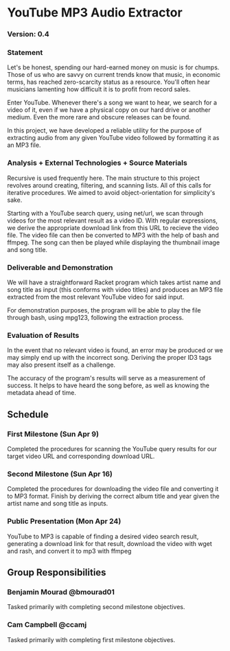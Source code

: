 # YouTube MP3 Audio Extractor

### Version: 0.4

### Statement
Let's be honest, spending our hard-earned money on music is for chumps. Those of us who are savvy on current trends know that music, in economic terms, has reached zero-scarcity status as a resource. You'll often hear musicians lamenting how difficult it is to profit from record sales.

Enter YouTube. Whenever there's a song we want to hear, we search for a video of it, even if we have a physical copy on our hard drive or another medium. Even the more rare and obscure releases can be found.

In this project, we have developed a reliable utility for the purpose of extracting audio from any given YouTube video followed by formatting it as an MP3 file.

### Analysis + External Technologies + Source Materials
Recursive is used frequently here. The main structure to this project revolves around creating, filtering, and scanning lists. All of this calls for iterative procedures. We aimed to avoid object-orientation for simplicity's sake.

Starting with a YouTube search query, using net/url, we scan through videos for the most relevant result as a video ID. With regular expressions, we derive the appropriate download link from this URL to recieve the video file. The video file can then be converted to MP3 with the help of bash and ffmpeg. The song can then be played while displaying the thumbnail image and song title.

### Deliverable and Demonstration
We will have a straightforward Racket program which takes artist name and song title as input (this conforms with video titles) and produces an MP3 file extracted from the most relevant YouTube video for said input.

For demonstration purposes, the program will be able to play the file through bash, using mpg123, following the extraction process.

### Evaluation of Results
In the event that no relevant video is found, an error may be produced or we may simply end up with the incorrect song. Deriving the proper ID3 tags may also present itself as a challenge.

The accuracy of the program's results will serve as a measurement of success. It helps to have heard the song before, as well as knowing the metadata ahead of time.


## Schedule

### First Milestone (Sun Apr 9)
Completed the procedures for scanning the YouTube query results for our target video URL and corresponding download URL.

### Second Milestone (Sun Apr 16)
Completed the procedures for downloading the video file and converting it to MP3 format. Finish by deriving the correct album title and year given the artist name and song title as inputs.

### Public Presentation (Mon Apr 24)
YouTube to MP3 is capable of finding a desired video search result, generating a download link for that result, download the video with wget and rash, and convert it to mp3 with ffmpeg

## Group Responsibilities

### Benjamin Mourad @bmourad01
Tasked primarily with completing second milestone objectives.

### Cam Campbell @ccamj
Tasked primarily with completing first milestone objectives.
